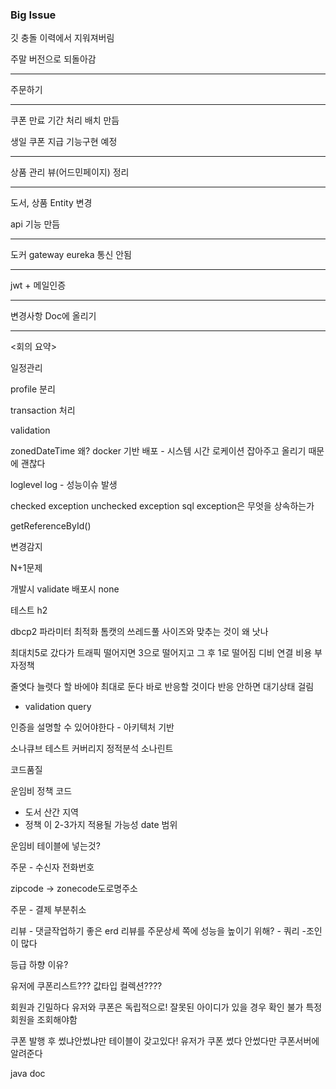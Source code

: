 ### Big Issue

깃 충돌 이력에서 지워져버림

주말 버전으로 되돌아감

---

주문하기

---

쿠폰 만료 기간 처리 배치 만듬

생일 쿠폰 지급 기능구현 예정

---

상품 관리 뷰(어드민페이지) 정리

---

도서, 상품 Entity 변경

api 기능 만듬

---

도커 gateway eureka 통신 안됨

---

jwt + 메일인증

---

변경사항 Doc에 올리기


-------------------------------------------
<회의 요약>

일정관리

profile 분리

transaction 처리

validation

zonedDateTime 왜?
docker 기반 배포 - 시스템 시간 로케이션 잡아주고 올리기 때문에 괜찮다

loglevel
log - 성능이슈 발생

checked exception
unchecked exception
sql exception은 무엇을 상속하는가

getReferenceById()

변경감지

N+1문제

개발시 validate
배포시 none

테스트 h2

dbcp2 파라미터 최적화
톰캣의 쓰레드풀 사이즈와 맞추는 것이 왜 낫나

최대치5로 갔다가 트래픽 떨어지면 3으로 떨어지고 그 후 1로 떨어짐
디비 연결 비용
부자정책

줄엿다 늘렷다 할 바에야 최대로 둔다
바로 반응할 것이다
반응 안하면 대기상태 걸림
+ validation query

인증을 설명할 수 있어야한다 - 아키텍처 기반

소나큐브 테스트 커버리지
정적분석
소나린트

코드품질

운임비 정책 코드
- 도서 산간 지역
- 정책 이 2-3가지 적용될 가능성
date 범위

운임비 테이블에 넣는것?

주문 - 수신자 전화번호

zipcode -> zonecode도로명주소

주문 - 결제
부분취소

리뷰 - 댓글작업하기 좋은 erd
리뷰를 주문상세 쪽에
성능을 높이기 위해? - 쿼리 -조인이 많다

등급 하향 이유?

유저에 쿠폰리스트??? 값타입 컬렉션????
 
회원과 긴밀하다
유저와 쿠폰은 독립적으로!
잘못된 아이디가 있을 경우 확인 불가 특정회원을 조회해야함

쿠폰 발행 후 썼냐안썼냐만 테이블이 갖고있다!
유저가 쿠폰 썼다 안썼다만 쿠폰서버에 알려준다

java doc
